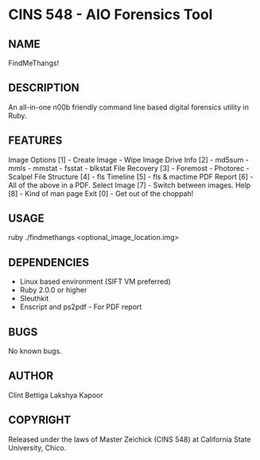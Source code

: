 CINS 548 - AIO Forensics Tool 
============

NAME
---
FindMeThangs!

DESCRIPTION
---
  An all-in-one n00b friendly command line based digital forensics utility in Ruby.

FEATURES
---

Image Options   [1]
	- Create Image
	- Wipe Image
Drive Info      [2]
	- md5sum
	- mmls
	- mmstat
	- fsstat
	- blkstat
File Recovery   [3]
	- Foremost
	- Photorec
	- Scalpel
File Structure  [4]
	- fls
Timeline        [5]
 	- fls & mactime
PDF Report      [6]
	- All of the above in a PDF.
Select Image    [7]
	- Switch between images.
Help            [8]
	- Kind of man page
Exit            [0]
	- Get out of the choppah!

USAGE
---
  ruby ./findmethangs <optional_image_location.img>

DEPENDENCIES
---
  - Linux based environment (SIFT VM preferred)
  - Ruby 2.0.0 or higher
  - Sleuthkit
  - Enscript and ps2pdf - For PDF report

BUGS
---
  No known bugs.

AUTHOR
---
 Clint Bettiga
 Lakshya Kapoor

COPYRIGHT
---
  Released under the laws of Master Zeichick (CINS 548) at California State University, Chico. 
